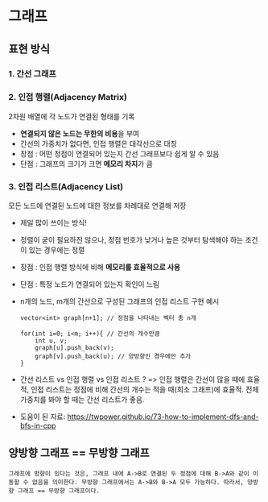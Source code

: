 # 그래프
## 표현 방식
### 1. 간선 그래프

### 2. 인접 행렬(Adjacency Matrix)
2차원 배열에 각 노드가 연결된 형태를 기록

+ **연결되지 않은 노드는 무한의 비용**을 부여
+ 간선의 가중치가 없다면, 인접 행렬은 대각선으로 대칭
+ 장점 : 어떤 정점이 연결되어 있는지 간선 그래프보다 쉽게 알 수 있음
+ 단점 : 그래프의 크기가 크면 **메모리 차지**가 큼


### 3. 인접 리스트(Adjacency List)
모든 노드에 연결된 노드에 대한 정보를 차례대로 연결해 저장

+ 제일 많이 쓰이는 방식!
+ 정렬이 굳이 필요하진 않으나, 정점 번호가 낮거나 높은 것부터 탐색해야 하는 조건이 있는 경우에는 정렬
+ 장점 : 인접 행렬 방식에 비해 **메모리를 효율적으로 사용**
+ 단점 : 특정 노드가 연결되어 있는지 확인이 느림
+ n개의 노드, m개의 간선으로 구성된 그래프의 인접 리스트 구현 예시
    

    ```
    vector<int> graph[n+1]; // 정점을 나타내는 벡터 총 n개

    for(int i=0; i<m; i++){ // 간선의 개수만큼
        int u, v;
        graph[u].push_back(v);
        graph[v].push_back(u); // 양방향인 경우에만 추가
    }
    ```

+  간선 리스트 vs 인접 행렬 vs 인접 리스트 ? 
=> 인접 행렬은 간선이 많을 때에 효율적, 인접 리스트는 정점에 비해 간선의 개수는 적을 때(희소 그래프)에 효율적. 전체 가중치를 봐야 할 때는 간선 리스트가 좋음.

+ 도움이 된 자료: https://twpower.github.io/73-how-to-implement-dfs-and-bfs-in-cpp

## 양방향 그래프 == 무방향 그래프
    그래프에 방향이 있다는 것은, 그래프 내에 A->B로 연결된 두 정점에 대해 B->A와 같이 이동할 수 없음을 의미한다. 무방향 그래프에서는 A->B와 B->A 모두 가능하다. 따라서, 양방향 그래프 == 무방향 그래프이다.